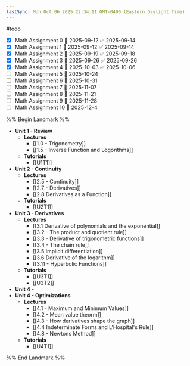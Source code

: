 ```yaml
---
lastSync: Mon Oct 06 2025 22:34:11 GMT-0400 (Eastern Daylight Time)
---
```

#todo
- [x] Math Assignment 0 📅 2025-09-12 ✅ 2025-09-14
- [x] Math Assignment 1 📅 2025-09-12 ✅ 2025-09-14
- [x] Math Assignment 2 📅 2025-09-19 ✅ 2025-09-18
- [x] Math Assignment 3 📅 2025-09-26 ✅ 2025-09-26
- [x] Math Assignment 4 📅 2025-10-03 ✅ 2025-10-06
- [ ] Math Assignment 5 📅 2025-10-24
- [ ] Math Assignment 6 📅 2025-10-31
- [ ] Math Assignment 7 📅 2025-11-07
- [ ] Math Assignment 8 📅 2025-11-21
- [ ] Math Assignment 9 📅 2025-11-28
- [ ] Math Assignment 10 📅 2025-12-4

%% Begin Landmark %%
- **Unit 1 - Review**
	- **Lectures**
		- [[1.0 - Trigonometry]]
		- [[1.5 - Inverse Function and Logorithms]]
	- **Tutorials**
		- [[U1T1]]
- **Unit 2 - Continuity**
	- **Lectures**
		- [[2.5 - Continuity]]
		- [[2.7 - Derivatives]]
		- [[2.8 Derivatives as a Function]]
	- **Tutorials**
		- [[U2T1]]
- **Unit 3 - Derivatives**
	- **Lectures**
		- [[3.1 Derivative of polynomials and the exponential]]
		- [[3.2 - The product and quotient rule]]
		- [[3.3 - Derivative of trigonometric functions]]
		- [[3.4 - The chain rule]]
		- [[3.5 Implicit differentiation]]
		- [[3.6 Derivative of the logarithm]]
		- [[3.11 - Hyperbolic Functions]]
	- **Tutorials**
		- [[U3T1]]
		- [[U3T2]]
- **Unit 4 -**
- **Unit 4 - Optimizations**
	- **Lectures**
		- [[4.1 - Maximum and Minimum Values]]
		- [[4.2 - Mean value theorm]]
		- [[4.3 - How derivatives shape the graph]]
		- [[4.4 Indeterminate Forms and L'Hospital's Rule]]
		- [[4.8 - Newtons Method]]
	- **Tutorials**
		- [[U4T1]]

%% End Landmark %%
